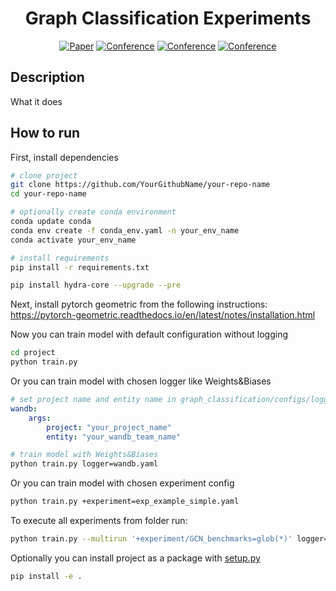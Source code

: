 <div align="center">    
 
# Graph Classification Experiments 

[![Paper](http://img.shields.io/badge/paper-arxiv.1001.2234-B31B1B.svg)](https://www.nature.com/articles/nature14539)
[![Conference](http://img.shields.io/badge/NeurIPS-2019-4b44ce.svg)](https://papers.nips.cc/book/advances-in-neural-information-processing-systems-31-2018)
[![Conference](http://img.shields.io/badge/ICLR-2019-4b44ce.svg)](https://papers.nips.cc/book/advances-in-neural-information-processing-systems-31-2018)
[![Conference](http://img.shields.io/badge/AnyConference-year-4b44ce.svg)](https://papers.nips.cc/book/advances-in-neural-information-processing-systems-31-2018)  

</div>

## Description
What it does

## How to run
First, install dependencies
```bash
# clone project
git clone https://github.com/YourGithubName/your-repo-name
cd your-repo-name

# optionally create conda environment
conda update conda
conda env create -f conda_env.yaml -n your_env_name
conda activate your_env_name

# install requirements
pip install -r requirements.txt

pip install hydra-core --upgrade --pre
```
Next, install pytorch geometric from the following instructions:<br>
https://pytorch-geometric.readthedocs.io/en/latest/notes/installation.html
<br>


Now you can train model with default configuration without logging
```bash
cd project
python train.py
```

Or you can train model with chosen logger like Weights&Biases
```yaml
# set project name and entity name in graph_classification/configs/logger/wandb.yaml
wandb:
    args:
        project: "your_project_name"
        entity: "your_wandb_team_name"
```
```bash
# train model with Weights&Biases
python train.py logger=wandb.yaml
```

Or you can train model with chosen experiment config
```bash
python train.py +experiment=exp_example_simple.yaml
```

To execute all experiments from folder run:
```bash
python train.py --multirun '+experiment/GCN_benchmarks=glob(*)' logger=wandb
```

Optionally you can install project as a package with [setup.py](setup.py)
```bash
pip install -e .
```
<br>
